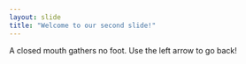 ```yaml
---
layout: slide
title: "Welcome to our second slide!"
---
```

A closed mouth gathers no foot.
Use the left arrow to go back!
